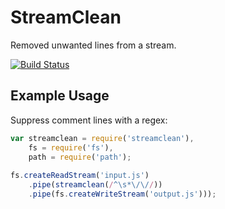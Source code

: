 # StreamClean

Removed unwanted lines from a stream. 

<a href="http://travis-ci.org/#!/DamonOehlman/streamclean"><img src="https://secure.travis-ci.org/DamonOehlman/streamclean.png" alt="Build Status"></a>


## Example Usage

Suppress comment lines with a regex:

```js
var streamclean = require('streamclean'),
    fs = require('fs'),
    path = require('path');
    
fs.createReadStream('input.js')
    .pipe(streamclean(/^\s*\/\//))
    .pipe(fs.createWriteStream('output.js')));
```
